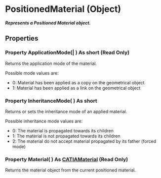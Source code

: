# PositionedMaterial (Object)

**_Represents a Positioned Material object._**

## Properties

### Property **ApplicationMode**(| ) As short (Read Only)

   Returns the application mode of the material.

Possible mode values are:
  * 0: Material has been applied as a copy on the geometrical object
  * 1: Material has been applied as a link on the geometrical object

### Property **InheritanceMode**( ) As short

   Returns or sets the inheritance mode of an applied material.

Possible inheritance mode values are:
  * 0: The material is propagated towards its children
  * 1: The material is not propagated towards its children
  * 2: The material do not accept material propagated by its father (forced mode)

### Property **Material**( ) As [CATIAMaterial](../CATMatInterfaces/interface_Material_14052.md) (Read Only)

   Returns the material object from the current positioned material.